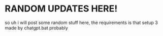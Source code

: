 # RANDOM UPDATES HERE!
so uh i will post some random stuff here, the requirements is that setup 3 made by chatgpt.bat probably
